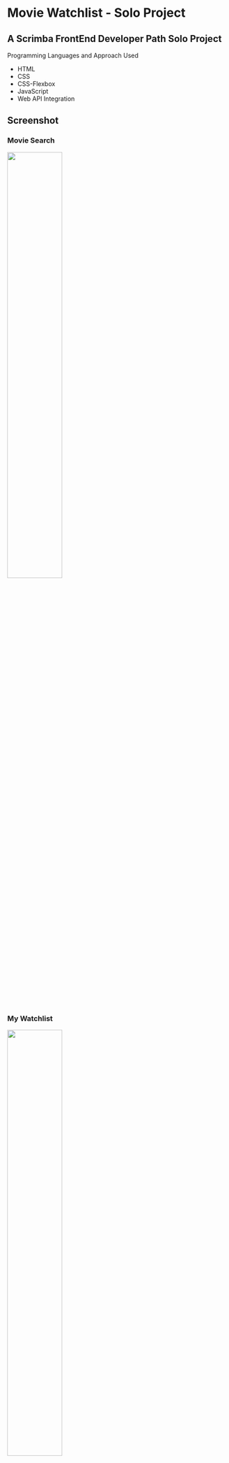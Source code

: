# Movie Watchlist - Solo Project

## A Scrimba FrontEnd Developer Path Solo Project
Programming Languages and Approach Used
<ul>
<li>HTML</li>
<li>CSS</li>
<li>CSS-Flexbox</li>
<li>JavaScript</li>
<li>Web API Integration</li>
</ul>

## Screenshot
### Movie Search
<img src="" width=50% height=50%><br>
### My Watchlist
<img src="" width=50% height=50%><br>
[Live Demo]()
 
## Project Requirements
 The Movie Watchlist solo project meets the following requirements:
 <ul>
 <li>Two pages - index.html and watchlist.html</li>
 <li>Index = search page. Calls OMDB API with the title searched for and displays search results</li>
 <li>Button to "add to watchlist" which saves that data to the local storage</li>
 <li>Watchlist.html loads and displays data from local storage</li>
 </ul>
 
## Resources:
[Figma Design Screenshot](https://github.com/famanakis/Scrimba/blob/main/m09-solo-movie-watchlist/assets/figma-design-1.png)<br>
[Figma Design Screenshot](https://github.com/famanakis/Scrimba/blob/main/m09-solo-movie-watchlist/assets/figma-design-2.png)<br>
 [Scrimba](https://scrimba.com/)


